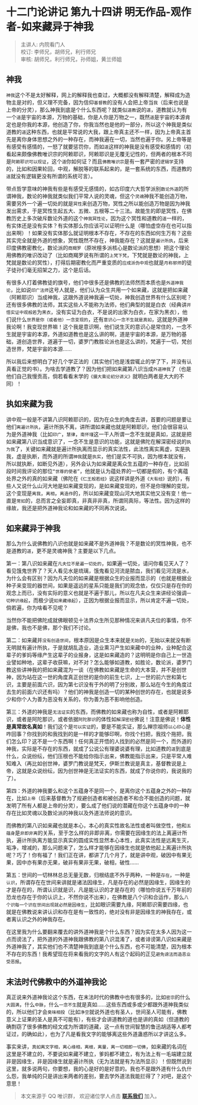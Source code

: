 # 十二门论讲记 第九十四讲 明无作品-观作者-如来藏异于神我

> 主讲人: 内院看门人 <br />
> 校订: 李师兄，胡师兄，利行师兄 <br />
> 审核: 胡师兄，利行师兄，孙师姐，黄兰师姐 <br />

## 神我

`神我`这个不是太好解释，网上的解释我也查过，大概都没有解释清楚，解释成为造物主是对的，但义理不完备，因为信仰`基督教`的没有人会把上帝当`我`（后来也说是上帝的分灵），那么神我到底是个什么东西呢？就类似`道教`说的`道`，道教就认为有一个`道`是宇宙的本源，万物的基础，你是人你是万物之一，既然`道`是宇宙的本源肯定也是你我的本源，他创造了你，你我当然也是他的一部分，所以这个神我是类似道教的`道`这种东西，也就是平常说的大我，跟上帝真主还不一样，因为上帝真主首先是离你身体思想之外的一种存在，而神我遍在一切，当然也遍于你。另上帝等是有感受有感情的，一怒了就要惩罚你，而如`道`这样的神我是没有感受和感情的（初看起来颇像佛教唯识宗的阿赖耶识，阿赖耶识是无覆无记性的，但两者的根本不同是`阿赖耶识可以现证`，这个`道`你如何证？而且`佛教唯识宗`是有一套严密的`逻辑学`支持的，比如和因果轮回，中观，解脱等的联系起来的，是一套系统的东西，而道教的`道`就没有逻辑更没有所谓的系统可言）。

带点哲学意味的神我有些是有感受无感情的，如古印度六大哲学派别`数论外道`的所谓神我，数论的神我就类似我们平常人说的灵魂，但这个`灵魂`神我不能创造万物，需要另外一个遍一切处的就是`冥性`来创造万物，冥性之所以能创造万物是因为神我发出需求，于是冥性生起五大、五微、五根等二十三法。故能生的即是冥性，在佛教历史上多次破斥数论外道的这个`神我冥性论`，因为这个冥性和道教的`道`一样的，有实体还是没有实体？有实体那么你应该可以证明什么是（哪怕虚空存在也可以指出来啊）！如果没有实体那么就证明根本不存在，不存在的东西如何生万有？这些其实完全就是外道的想象，冥性既然不存在，神我能存在？这就是`遍计所执`，后来印度佛教密教化，数论派的`商羯罗`（原吠檀多派核心是数论派的思想）把这个理论用佛教的唯识改动了（比如商羯罗说有所谓的`上梵下梵`，下梵就是数论的神我，上梵就是数论的冥性），打得后期密教化而严重变质的`应成派伪中观`也就是`月称邪师`的徒子徒孙们毫无招架之力，这个是后话。

有很多人打着佛教徒的旗号，他们中很多还是佛教的法师然而本质也是`外道神我论`，比如说`印广法师`这号人就是，他们认为众生共用一个如来藏，这就是把如来藏（阿赖耶识）当成神我，这跟外道说神我遍一切处，神我创造世界有什么区别呢？还有很多佛教的法师，其实这些人不能称为法师，他们典型的就是白衣（经典讲`开悟实证中观般若`为`黑衣`，没有实证为白衣，不是说的出家为白衣，在家为黑衣），他们说什么`世界是你（或者他）一念变现的`，还有`意识心一念不生就是真如`，这就是外道神我论啊！我变现世界嘛！这个我是意识啊，他们说生灭的意识心是常住的，一念不生就是宇宙的本源，外道如道教也是这么讲的啊，道是宇宙的本源，是万物的基础，道创造世界，道遍于一切，婆罗门教胜论派也是这么讲的，梵遍于一切，梵创造世界，梵是宇宙的本源……

所以我后来想明白了好几个学正法的（其实他们也是浅尝辄止的学了下，并没有认真看正觉的书）。为啥去学道教了？因为他们把如来藏第八识当成`外道神我`了（也是他们自己我慢贡高，倘若看看末学的`《摄大乘论初分讲义》`就明白两者是大大的不同）！

## 执如来藏为我

讲中观一般是不讲第八识阿赖耶识的，因为在众生的角度去讲，首要的问题是要让他们`离遍计所执`，遍计所执不离，讲所谓如来藏也就是阿赖耶识，他们会很容易认为是外道神我（比如`印广`，`慧律`，`南怀瑾`这一干人所谓一念不生就是真如，这就是把如来藏第八识当成意识了，一念不生是意识的功能，这就是佛陀在解深密经说的`执为我`了，关键如来藏就是遍计所执离而显示的真实法性，此法性离实离虚，实是执我，虚是执断，而外道的所谓`神我`就是`执实`，他们是实不可执，因为根本就没有，所以就执断，如断见外道），另外会认为如来藏是离众生五蕴的一种存在，比如前段时间我评论的那位`“世尊的使者”`，他就是认为蕴处界的一切都是假的，有个离蕴处界之外的真的如来藏（佛陀在`《仁王般若经》`说这样讲是外道`《大有经》`说的），有些人又说什么山河大地是如来藏变现的，是如来藏变现的，但不是你理解的变现，这个变现是`离我`，`离相`，`离造作`的，所以如来藏变现山河大地其实他又没有变！他一直是`常如`的，总而言之全妄即真，非真非非真，所谓同真际，等法性。因为这样的缘故，我还是把外道神我论和如来藏的不同再次说说。

## 如来藏异于神我

那么为什么说佛教的八识也就是如来藏不是外道神我？不是数论的冥性神我，也不是道教的`道`，更不是灵魂神我？主要是以下几点。

第一：第八识如来藏在`凡夫位不是遍一切处的`，如果遍一切处，请问你看见天人了？看见饿鬼世界了？天人看见水是琉璃，饿鬼看见河流是脓血，我们看见河流是水，为什么会有区别？因为凡夫位的如来藏是根据众生的业报而显示的（也就是根据业种子来变现的器世间，如果是遥远的星系只能是我们的观念依，仅仅只是存在你的观念上而已，没有实际的意义也就是不遍于那儿，所以在凡夫众生来讲经论强调`一切种识缘起`，而极少说`如来藏缘起`），正因为根据业报而显示，所以肯定不遍一切处，倘若遍，你为啥看不见呢？

当然你不能把佛陀成就佛眼顿见十法界众生所见那种情况来讲凡夫位的事情，你不是佛，我也不是佛，那个我们不讨论。

第二：如来藏并`没有创造世间`，根本原因是众生本来就是`无始`的，无始以来就没有断无明就有遍计所执，于是就胡乱造业，造业熏习产生如来藏中的业种，业种配合这辈子的爹妈等缘产生这辈子的业报身，这是如来藏造的？这明明是你自己上一世造业譬如种地，这辈子收获嘛，对不对？怎么能够如道教，如胜论，数论派，婆罗门教这些讲神我的把如来藏混为一谈（在佛教如来藏是生命的大本营，并不是创世神，因为站在这一世的角度真正创世的是你的前生七识，上一世的前六世和第七识，主要是前面六识，因为第七识没有于外的明了分别故，那么站在今生的角度过去生的前面六识还有吗）？他们的神我是创造一切的某种创世的存在，也就是说多少和你个人为善为恶没有关系的，你为善为恶不影响他创造。

第三：外道的神我是`无法证实`的东西，而佛教的如来藏也称为自性，或者是阿赖耶识，或者是阿陀那识，或者依据`阿陀那识`的体性如`解深密经`佛说！注意是佛说！**体性是真常故名真如**！我们这个是`可以实证`的，要是不能实证，那么禅宗祖师`以心印心`是咋回事？你找到的和我找到的是一样的才能够印啊，你找个扫把，我找个拖把，我们怎么印？这不是一个东西啊！任何真正开悟的人找到的必然是同一个，而外道的神我，实际是不存在的东西，就成了公说公有理婆说婆有理，比如道教的`道`到底是什么，众说纷纭，他们压根也不能给你指示出来，佛教能指示出来，只是平常人难知难入（再比如创世神，婆罗门教说是梵天，伊斯兰教说是真主，基督教说是上帝，这就是众说纷纭，因为创世神是无法证实的东西，就成了你说你的，我说我的了）。

第四：外道的神我要么和这个五蕴身不是同一个，是离你这个五蕴身之外的一种存在，比如`上帝`（后来基督教为了规避创造者和被创造者不和合不能创造的问题，就发明了所有人都是上帝的分灵），要么成了他们说的潜藏在你这个五蕴身中的一种存在比如灵魂以及数论派的神我以及外道法师说的意识。

而佛教的第八识如来藏也就是本心，本心的真实性故名法性或者叫做空性，他和`五蕴身`是`非即非离`的关系，至于怎么样的非即非离，你需要在因缘生的法上离遍计所执，遍计所执离方能显示真实的圆成实性显然本心本性，此真实法性是远离生灭，垢净，增减的，那么问题来了，怎么样才能够在因缘生也就是依他起上离遍计所执呢？巧了！你有福了！我们正在讲，都讲了几个月了，就是讲中观，破因中有果无果，因中亦有果亦无果，破非有果非无果，破相，破性……

第五：世间的一切林林总总无量无数，归根结底不外乎两种，一种是`存在`，一种是`认识`，所谓存在在世间来讲就是诸法因缘生，凡是存在的必然是因缘生，因缘生的才是存在的，所谓认识就是识，凡是能认识的才是存在的（哪怕你说五千万年前的恐龙也存在于你的认识上，不然你说不出来），在佛教是八个识和合运作，那么`八个识每一个识在世间出现就必然是因缘生`，比如眼识需要九缘，阿赖耶识需要四缘，也就是在佛教说来讲认识和存在是有一致性的，绝对没有非是因缘生的神我存在，或者离认识之外的神我存在。

在这里我为什么要翻来覆去的讲外道神我是个什么东西？因为实在太多人因为这一点而谤法了，把外道的外道神我跟佛教的第八识混淆了，或者诽谤第八识如来藏是外道神我了，其实他们也不清楚神我到底是个什么东西，也不可能清楚，因为根本不存在的东西！我希望现在将来看我的文字的人有这个起码的正见`避免谤法而造恶业受恶报`。

## 末法时代佛教中的外道神我论

真正说来外道神我论这个东西，在末法时代的佛教中也有很多的，比如`密宗`的什么`大圆满`，什么`中脉`，什么`一念不生`就是真如……这些东西或多或少都跟外道神我类似的，所以他们才会`臭味相投`（比如`净空`就说外道也有圣人，世间圣人可能有，佛教意义上证果的圣人是真不可能有），有些才会讲道教的道也是讲的真如（但道教的确剽窃了很多佛教的经文成为所谓的道藏，这一点有世间智慧的鲁迅胡适等人都考证过，的确如此），也为了凡是看我文字的能够离这些外道蛊惑所以才讲这么多。

事实来讲，`真如离文字相，离心缘相，离根，离量，离一切相即一切佛`，如来藏的名词在这里是不建立的，不要说如来藏不建立，爹妈都不建立，有为法上有一毛端建立就非是因缘生，非是因缘生就是遍计所执（无为法就是有为法所显示）！但既然说到这里，就多说两句，你要想，我的心是好的是好意的。我也不是跟外道有什么仇什么怨，我单纯的只是讲出来两者的差别，要去学外道法我能拦得了？对吧，是这个意思！

> 本文来源于 QQ 唯识群， 欢迎诸位学人点击 **[联系我们](https://mp.weixin.qq.com/s/lZCfWjmLjgNR165Tx4_bCQ)** 加入。
